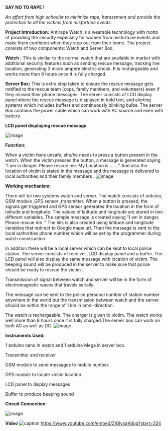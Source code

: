    **SAY NO TO RAPE !**
   
*An effort from high schooler to minimize rape, harassment and provide the protection to all the victims from misfortune events.*

**Project Introduction:**
Antirape Watch is a wearable technology with motto of providing the security especially for women from misfortune events and make them confident when they step out from their home. The project consists of two components: Watch and Server Box.

 **Watch :** This is similar to the normal watch that are available in market with additional security features such as sending rescue message, tracking live location, generating 3 micro ampere electric shock. It is rechargeable and works more than 8 hours once it is fully charged.

**Server Box:** This is extra step taken to ensure the rescue message gets notified to the rescue team (cops, family members, and volunteers) even if they missed their phone messages. The server consists of LCD display panel where the rescue message is displayed in bold text, and alerting systems which includes buffers and continuously blinking bulbs. The server Box contains the power cable which can work with AC source and  even with battery.

**LCD panel displaying rescue message**

![image](https://user-images.githubusercontent.com/35656849/141984349-a4469b38-23c7-42d5-addf-5513143755c8.png)


**Function:**

 When a victim feels unsafe, she/he needs to press a button present in the watch. When the victim presses the button, a message is generated saying "I am in danger. Please rescue me. My Location is ..... ." And also the location of victim is stated in the message and the message is delivered to local authorities and their family members .
![image](https://user-images.githubusercontent.com/35656849/141984534-8acd53f8-9ca6-451d-8a42-a62e640447aa.png)


**Working mechanism:**

There will be two systems watch and server. The watch consists of arduino, GSM module ,GPS sensor ,transmitter. When a button is pressed, the signals get triggered and GPS sensor generates the location in the form of latitude and longitude. The values of latitude and longitude are stored in two different variables. The sample message is created saying "I am in danger. Please rescue me ." The link is also created using latitude and longitude variables that redirect to Google maps url. Then the message is sent to the local authorities phone number which will be set by the programmer during watch construction.

In addition there will be a local server which can be kept to local police station. The server consists of receiver ,LCD display panel and a buffer. The LCD panel will also display the same message with location of victim. The beeping sound will be produced in the server to make sure that police should be ready to rescue the victim .

Transmission of signal between watch and server will be in the form of electromagnetic waves that travels serially.

The message can be sent to the police personal number of station number anywhere in the world but the transmission between watch and the server should be within the range of 1 km in omni-direction.

The watch is rechargeable. The charger is given to victim. The watch works well more than 8 hours once it is fully charged.The server box can work on both AC as well as DC.
![image](https://user-images.githubusercontent.com/35656849/134703432-3509239e-83d7-4616-b5bb-1c2278a23e03.png)



**Instruments Used:**

1 arduino nano in watch and 1 arduino Mega in server box.

Transmitter and receiver

GSM module to send messages to mobile number.

GPS module to locate victim location.

LCD panel to display messages

Buffer to produce beeping sound
                                     
                                     
**Circuit Connection:**

![image](https://user-images.githubusercontent.com/35656849/134703662-1cf6a169-5360-4128-a70e-aa8872521724.png)

**Video**
![caption](https://mir-s3-cdn-cf.behance.net/project_modules/max_1200/5eeea355389655.59822ff824b72.gif)
https://www.youtube.com/embed/ZIGlyxaKdog?start=324

